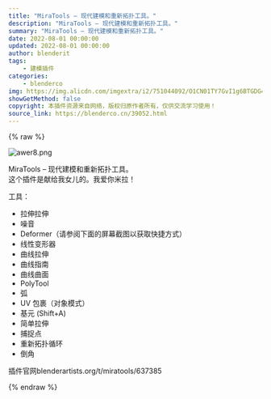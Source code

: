 ```yaml
---
title: "MiraTools – 现代建模和重新拓扑工具。"
description: "MiraTools – 现代建模和重新拓扑工具。"
summary: "MiraTools – 现代建模和重新拓扑工具。"
date: 2022-08-01 00:00:00
updated: 2022-08-01 00:00:00
author: blenderit
tags: 
    - 建模插件
categories:
    - blenderco
img: https://img.alicdn.com/imgextra/i2/751044092/O1CN01TY7GvI1g6BTGDG4Oz_!!751044092.png
showGetMethod: false
copyright: 本插件资源来自网络，版权归原作者所有，仅供交流学习使用！
source_link: https://blenderco.cn/39052.html
---
```


{% raw %}
<p><img class="aligncenter" src="https://img.alicdn.com/imgextra/i2/751044092/O1CN01TY7GvI1g6BTGDG4Oz_!!751044092.png" alt="awer8.png"></p><p>MiraTools – 现代建模和重新拓扑工具。<br>
这个插件是献给我女儿的。我爱你米拉！</p><p>工具：</p><ul>
<li>拉伸拉伸</li>
<li>噪音</li>
<li>Deformer（请参阅下面的屏幕截图以获取快捷方式）</li>
<li>线性变形器</li>
<li>曲线拉伸</li>
<li>曲线指南</li>
<li>曲线曲面</li>
<li>PolyTool</li>
<li>弧</li>
<li>UV 包裹（对象模式）</li>
<li>基元 (Shift+A)</li>
<li>简单拉伸</li>
<li>捕捉点</li>
<li>重新拓扑循环</li>
<li>倒角</li>
</ul><p>插件官网blenderartists.org/t/miratools/637385</p>
<div style="display: none">blenderco</div>
{% endraw %}